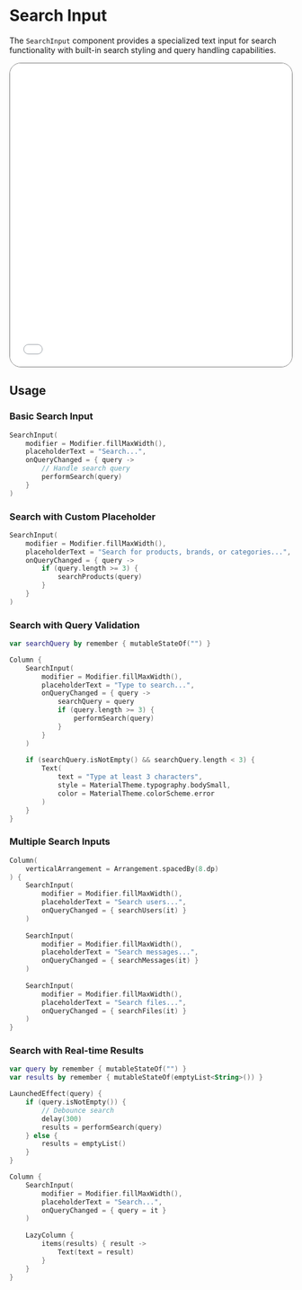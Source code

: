 # Search Input

The `SearchInput` component provides a specialized text input for search functionality with built-in search styling and query handling capabilities.

<div style="position: relative; max-width: 800px; height: 540px; border-radius: 20px; overflow: hidden; border: 1px solid #777;">
    <iframe id="demoIframe" style="position: absolute; top: 0; left: 0; width: 100%; height: 100%; border: none;" src="../../demo/index.html?id=searchinput" title="Demo" allow="accelerometer; autoplay; clipboard-write; encrypted-media; gyroscope; picture-in-picture; web-share" referrerpolicy="strict-origin-when-cross-origin"></iframe>
</div>

## Usage

### Basic Search Input

```kotlin
SearchInput(
    modifier = Modifier.fillMaxWidth(),
    placeholderText = "Search...",
    onQueryChanged = { query ->
        // Handle search query
        performSearch(query)
    }
)
```

### Search with Custom Placeholder

```kotlin
SearchInput(
    modifier = Modifier.fillMaxWidth(),
    placeholderText = "Search for products, brands, or categories...",
    onQueryChanged = { query ->
        if (query.length >= 3) {
            searchProducts(query)
        }
    }
)
```

### Search with Query Validation

```kotlin
var searchQuery by remember { mutableStateOf("") }

Column {
    SearchInput(
        modifier = Modifier.fillMaxWidth(),
        placeholderText = "Type to search...",
        onQueryChanged = { query ->
            searchQuery = query
            if (query.length >= 3) {
                performSearch(query)
            }
        }
    )
    
    if (searchQuery.isNotEmpty() && searchQuery.length < 3) {
        Text(
            text = "Type at least 3 characters",
            style = MaterialTheme.typography.bodySmall,
            color = MaterialTheme.colorScheme.error
        )
    }
}
```

### Multiple Search Inputs

```kotlin
Column(
    verticalArrangement = Arrangement.spacedBy(8.dp)
) {
    SearchInput(
        modifier = Modifier.fillMaxWidth(),
        placeholderText = "Search users...",
        onQueryChanged = { searchUsers(it) }
    )
    
    SearchInput(
        modifier = Modifier.fillMaxWidth(),
        placeholderText = "Search messages...",
        onQueryChanged = { searchMessages(it) }
    )
    
    SearchInput(
        modifier = Modifier.fillMaxWidth(),
        placeholderText = "Search files...",
        onQueryChanged = { searchFiles(it) }
    )
}
```

### Search with Real-time Results

```kotlin
var query by remember { mutableStateOf("") }
var results by remember { mutableStateOf(emptyList<String>()) }

LaunchedEffect(query) {
    if (query.isNotEmpty()) {
        // Debounce search
        delay(300)
        results = performSearch(query)
    } else {
        results = emptyList()
    }
}

Column {
    SearchInput(
        modifier = Modifier.fillMaxWidth(),
        placeholderText = "Search...",
        onQueryChanged = { query = it }
    )
    
    LazyColumn {
        items(results) { result ->
            Text(text = result)
        }
    }
}
```